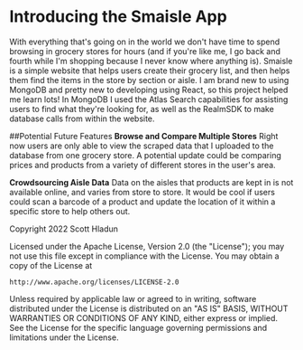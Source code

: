 # Introducing the Smaisle App

With everything that's going on in the world we don't have time to spend browsing in grocery stores for hours (and if you're like me, I go back and fourth while I'm shopping because I never know where anything is). Smaisle is a simple website that helps users create their grocery list, and then helps them find the items in the store by section or aisle.
I am brand new to using MongoDB and pretty new to developing using React, so this project helped me learn lots! In MongoDB I used the Atlas Search capabilities for assisting users to find what they're looking for, as well as the RealmSDK to make database calls from within the website.

##Potential Future Features
**Browse and Compare Multiple Stores**
Right now users are only able to view the scraped data that I uploaded to the database from one grocery store. A potential update could be comparing prices and products from a variety of different stores in the user's area.

**Crowdsourcing Aisle Data**
Data on the aisles that products are kept in is not available online, and varies from store to store. It would be cool if users could scan a barcode of a product and update the location of it within a specific store to help others out.

Copyright 2022 Scott Hladun

Licensed under the Apache License, Version 2.0 (the "License");
you may not use this file except in compliance with the License.
You may obtain a copy of the License at

    http://www.apache.org/licenses/LICENSE-2.0

Unless required by applicable law or agreed to in writing, software
distributed under the License is distributed on an "AS IS" BASIS,
WITHOUT WARRANTIES OR CONDITIONS OF ANY KIND, either express or implied.
See the License for the specific language governing permissions and
limitations under the License.

